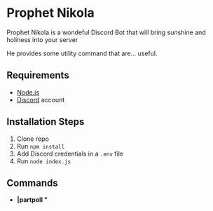 # Prophet Nikola

Prophet Nikola is a wondeful Discord Bot that will bring sunshine and holiness into your server

He provides some utility command that are... useful.

## Requirements

- [Node.js](http://nodejs.org/)
- [Discord](https://discordapp.com/) account

## Installation Steps 

1. Clone repo
2. Run `npm install`
3. Add Discord credentials in a `.env` file
4. Run `node index.js`

## Commands

- **|partpoll \"<title>\" \<max people\> \<milliseconds\>** Create a participation poll, anyone who react to the message will be added to the list
- **|niko \<member\>** : Display the words of Holiness for someone  
- **|playniko \<member\>**: (Broken) Join the voice channel and say the holy sentence to someone  
- **|wizz \<member\>**: Wizz someone (Only works if you have the correct admin rights)  
- **|purge**: Clean a chat with the power of the holy flamethrower  
- **|random \<choice1\> \<choice2\>**: Choose between the options  
- **|help**: Display all the commands available  

## License

MIT Licence
